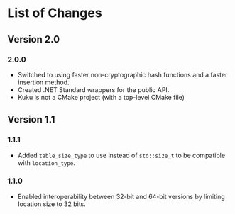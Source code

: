 # List of Changes

## Version 2.0

### 2.0.0
- Switched to using faster non-cryptographic hash functions and a faster insertion method.
- Created .NET Standard wrappers for the public API.
- Kuku is not a CMake project (with a top-level CMake file)

## Version 1.1

### 1.1.1
- Added `table_size_type` to use instead of `std::size_t` to be compatible with `location_type`.

### 1.1.0
- Enabled interoperability between 32-bit and 64-bit versions by limiting location size to 32 bits.
